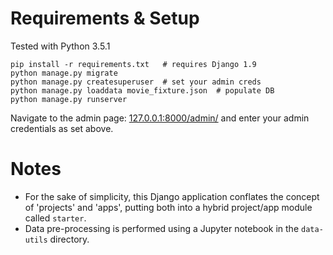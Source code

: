 # Requirements & Setup

Tested with Python 3.5.1

```
pip install -r requirements.txt   # requires Django 1.9
python manage.py migrate
python manage.py createsuperuser  # set your admin creds
python manage.py loaddata movie_fixture.json  # populate DB
python manage.py runserver
```

Navigate to the admin page: [127.0.0.1:8000/admin/](http://127.0.0.1:8000/admin/) and enter your admin credentials as set above.

# Notes

* For the sake of simplicity, this Django application conflates the concept of 'projects' and 'apps', putting both into a hybrid project/app module called `starter`.
* Data pre-processing is performed using a Jupyter notebook in the `data-utils` directory.

